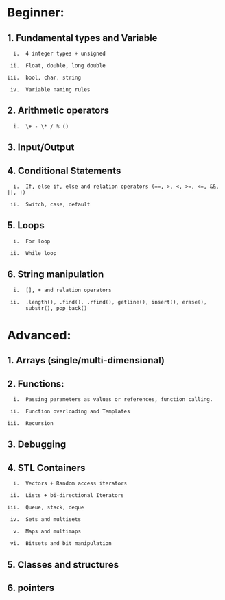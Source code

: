 # Beginner:

## 1.  Fundamental types and Variable

      i.  4 integer types + unsigned

     ii.  Float, double, long double

    iii.  bool, char, string

     iv.  Variable naming rules

## 2.  Arithmetic operators

      i.  \+ - \* / % ()

## 3.  Input/Output

## 4.  Conditional Statements

      i.  If, else if, else and relation operators (==, >, <, >=, <=, &&, ||, !)

     ii.  Switch, case, default

## 5.  Loops

      i.  For loop

     ii.  While loop

## 6.  String manipulation

      i.  [], + and relation operators

     ii.  .length(), .find(), .rfind(), getline(), insert(), erase(),
          substr(), pop_back()


# Advanced:

## 1.  Arrays (single/multi-dimensional)

## 2.  Functions:

      i.  Passing parameters as values or references, function calling.

     ii.  Function overloading and Templates

    iii.  Recursion

## 3.  Debugging

## 4.  STL Containers

      i.  Vectors + Random access iterators

     ii.  Lists + bi-directional Iterators

    iii.  Queue, stack, deque

     iv.  Sets and multisets

      v.  Maps and multimaps

     vi.  Bitsets and bit manipulation

## 5.  Classes and structures

## 6.  pointers

